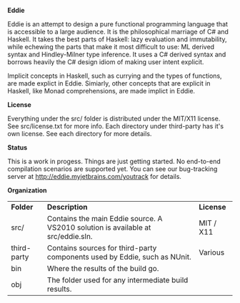**Eddie**

Eddie is an attempt to design a pure functional programming language that is 
accessible to a large audience. It is the philosophical marriage of C# and 
Haskell. It takes the best parts of Haskell: lazy evaluation and immutability,
while echewing the parts that make it most difficult to use: ML derived syntax
and Hindley-Milner type inference. It uses a C# derived syntax and borrows heavily the C# design idiom of making user intent explicit. 

Implicit concepts in Haskell, such as currying and the types of functions, are made explict in Eddie. Simiarly, other concepts that are explicit in 
Haskell, like Monad comprehensions, are made implict in Eddie.

**License**

Everything under the src/ folder is distributed under the MIT/X11 license. See
src/license.txt for more info. Each directory under third-party has it's own license. See each directory for more details.

**Status**

This is a work in progess. Things are just getting started. No end-to-end 
compilation scenarios are supported yet. You can see our bug-tracking server
at http://eddie.myjetbrains.com/youtrack for details.


**Organization**

<table>
    <tr>
        <td><strong>Folder</strong></td>
        <td><strong>Description</strong></td>
        <td><strong>License</strong></td>
    </tr>
    <tr>
        <td>src/</td>
        <td>Contains the main Eddie source. A VS2010 solution is available at 
        src/eddie.sln.</td>
        <td>MIT / X11</td>
    </tr>
    <tr>
        <td>third-party</td>
        <td>Contains sources for third-party components used by Eddie, such 
        as NUnit.</td>
        <td>Various</td>
    </tr>
    <tr>
        <td>bin</td>
        <td>Where the results of the build go.</td>
        <td></td>
    </tr>
    <tr>
        <td>obj</td>
        <td>The folder used for any intermediate build results.</td>
        <td></td>         
    <tr/>
</table>

